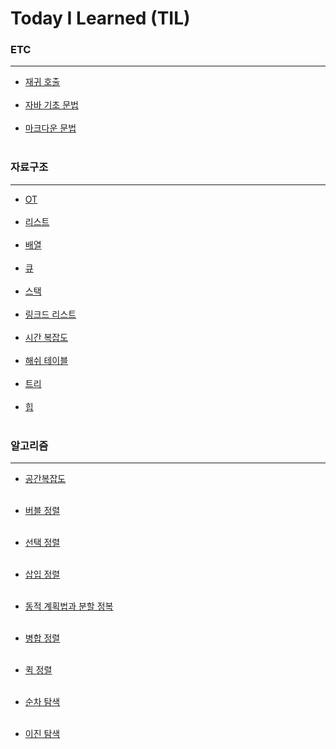 # Today I Learned (TIL)

### ETC
-------------------------
- [재귀 호출](https://github.com/ssu18/TIL/blob/main/ETC/RecursiveCall.md) <br><br>
- [자바 기초 문법](JavaBasic.md) <br><br>
- [마크다운 문법](MDgrammer.md) <br><br>


### 자료구조
-----------------------------
- [OT](WelcomeDS_OT.md) <br><br>
- [리스트](WelcomeDS_List.md) <br><br>
- [배열](DS_Array.md) <br><br>
- [큐](DS_Queue.md) <br><br>
- [스택](DS_Stack.md) <br><br>
- [링크드 리스트](DS_LinkedList.md) <br><br>
- [시간 복잡도](DS_TimeComplexity.md) <br><br>
- [해쉬 테이블](DS_HashTable.md) <br><br>
- [트리](DS_Tree.md) <br><br>
- [힙](DS_Heap.md) <br><br>

### 알고리즘
-----------------------------------
- [공간복잡도](AL_SpacComplexity.md) <br><br>
- [버블 정렬](AL_BubbleSort.md) <br><br>
- [선택 정렬](AL_SelectionSort.md) <br><br>
- [삽입 정렬](AL_InsertionSort.md) <br><br>
- [동적 계획법과 분할 정복](AL_DP,DC.md) <br><br>
- [병합 정렬](AL_MergeSort.md) <br><br>
- [퀵 정렬](AL_QuickSort.md) <br><br>

- [순차 탐색](Algorithm/AL_SequentialSearch.md) <br><br>
- [이진 탐색](Algorithm/AL_BinarySearch.md) <br><br>
